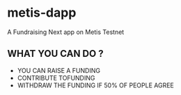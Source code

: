 # metis-dapp
A Fundraising Next app on Metis Testnet
## WHAT YOU CAN DO ?

* YOU CAN RAISE A FUNDING
* CONTRIBUTE TOFUNDING
* WITHDRAW THE FUNDING IF 50% OF PEOPLE AGREE
